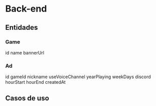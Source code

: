 # Back-end

## Entidades


### Game
id
name
bannerUrl

### Ad
id
gameId
nickname
useVoiceChannel
yearPlaying
weekDays
discord
hourStart
hourEnd
createdAt

## Casos de uso